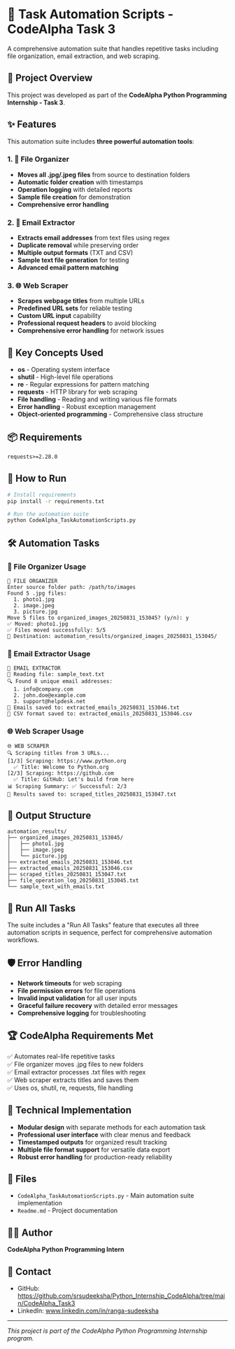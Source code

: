 # 🤖 Task Automation Scripts - CodeAlpha Task 3

A comprehensive automation suite that handles repetitive tasks including file organization, email extraction, and web scraping.

## 🎯 Project Overview
This project was developed as part of the **CodeAlpha Python Programming Internship - Task 3**.

## ✨ Features
This automation suite includes **three powerful automation tools**:

### 1. 📸 File Organizer
- **Moves all .jpg/.jpeg files** from source to destination folders
- **Automatic folder creation** with timestamps
- **Operation logging** with detailed reports
- **Sample file creation** for demonstration
- **Comprehensive error handling**

### 2. 📧 Email Extractor
- **Extracts email addresses** from text files using regex
- **Duplicate removal** while preserving order
- **Multiple output formats** (TXT and CSV)
- **Sample text file generation** for testing
- **Advanced email pattern matching**

### 3. 🌐 Web Scraper
- **Scrapes webpage titles** from multiple URLs
- **Predefined URL sets** for reliable testing
- **Custom URL input** capability
- **Professional request headers** to avoid blocking
- **Comprehensive error handling** for network issues

## 🔧 Key Concepts Used
- **os** - Operating system interface
- **shutil** - High-level file operations
- **re** - Regular expressions for pattern matching
- **requests** - HTTP library for web scraping
- **File handling** - Reading and writing various file formats
- **Error handling** - Robust exception management
- **Object-oriented programming** - Comprehensive class structure

## 📦 Requirements
```txt
requests>=2.28.0
```

## 🚀 How to Run
```bash
# Install requirements
pip install -r requirements.txt

# Run the automation suite
python CodeAlpha_TaskAutomationScripts.py
```

## 🛠️ Automation Tasks

### 📸 File Organizer Usage
```
📸 FILE ORGANIZER
Enter source folder path: /path/to/images
Found 5 .jpg files:
  1. photo1.jpg
  2. image.jpeg
  3. picture.jpg
Move 5 files to organized_images_20250831_153045? (y/n): y
✅ Moved: photo1.jpg
✅ Files moved successfully: 5/5
📁 Destination: automation_results/organized_images_20250831_153045/
```

### 📧 Email Extractor Usage
```
📧 EMAIL EXTRACTOR
📄 Reading file: sample_text.txt
🔍 Found 8 unique email addresses:
  1. info@company.com
  2. john.doe@example.com
  3. support@helpdesk.net
💾 Emails saved to: extracted_emails_20250831_153046.txt
💾 CSV format saved to: extracted_emails_20250831_153046.csv
```

### 🌐 Web Scraper Usage
```
🌐 WEB SCRAPER
🔍 Scraping titles from 3 URLs...
[1/3] Scraping: https://www.python.org
  ✅ Title: Welcome to Python.org
[2/3] Scraping: https://github.com
  ✅ Title: GitHub: Let's build from here
📊 Scraping Summary: ✅ Successful: 2/3
💾 Results saved to: scraped_titles_20250831_153047.txt
```

## 📁 Output Structure
```
automation_results/
├── organized_images_20250831_153045/
│   ├── photo1.jpg
│   ├── image.jpeg
│   └── picture.jpg
├── extracted_emails_20250831_153046.txt
├── extracted_emails_20250831_153046.csv
├── scraped_titles_20250831_153047.txt
├── file_operation_log_20250831_153045.txt
└── sample_text_with_emails.txt
```

## 🔄 Run All Tasks
The suite includes a "Run All Tasks" feature that executes all three automation scripts in sequence, perfect for comprehensive automation workflows.

## 🛡️ Error Handling
- **Network timeouts** for web scraping
- **File permission errors** for file operations
- **Invalid input validation** for all user inputs
- **Graceful failure recovery** with detailed error messages
- **Comprehensive logging** for troubleshooting

## 🏆 CodeAlpha Requirements Met
✅ Automates real-life repetitive tasks  
✅ File organizer moves .jpg files to new folders  
✅ Email extractor processes .txt files with regex  
✅ Web scraper extracts titles and saves them  
✅ Uses os, shutil, re, requests, file handling  

## 🎯 Technical Implementation
- **Modular design** with separate methods for each automation task
- **Professional user interface** with clear menus and feedback
- **Timestamped outputs** for organized result tracking
- **Multiple file format support** for versatile data export
- **Robust error handling** for production-ready reliability

## 📁 Files
- `CodeAlpha_TaskAutomationScripts.py` - Main automation suite implementation
- `Readme.md` - Project documentation

## 👨‍💻 Author
**CodeAlpha Python Programming Intern**

## 📧 Contact
- GitHub: https://github.com/srsudeeksha/Python_Internship_CodeAlpha/tree/main/CodeAlpha_Task3
- LinkedIn: www.linkedin.com/in/ranga-sudeeksha

---
*This project is part of the CodeAlpha Python Programming Internship program.*
